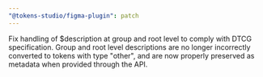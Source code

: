 ```yaml
---
"@tokens-studio/figma-plugin": patch
---
```


Fix handling of $description at group and root level to comply with DTCG specification. Group and root level descriptions are no longer incorrectly converted to tokens with type "other", and are now properly preserved as metadata when provided through the API.
